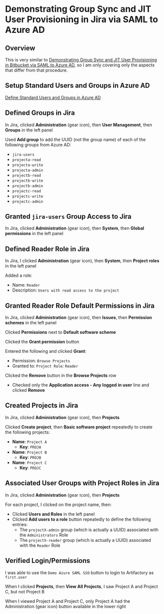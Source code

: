 # Demonstrating Group Sync and JIT User Provisioning in Jira via SAML to Azure AD

## Overview

This is very similar to
[Demonstrating Group Sync and JIT User Provisioning in Bitbucket via SAML to Azure AD](docs/Demonstrating-Group-Sync-and-JIT-User-Provisioning-in-Bitbucket-via-SAML-to-Azure-AD.md),
so I am only covering only the aspects that differ from that procedure.

## Setup Standard Users and Groups in Azure AD

[Define Standard Users and Groups in Azure AD](Azure_Define-Standard-Users-and-Groups-in-Azure-AD.md)

## Defined Groups in Jira

In Jira, clicked **Administration** (gear icon), then **User Management**, then **Groups** in the left panel

Used **Add group** to add the UUID (not the group name) of each of the following groups from Azure AD:

* `jira-users`
* `projecta-read`
* `projecta-write`
* `projecta-admin`
* `projectb-read`
* `projectb-write`
* `projectb-admin`
* `projectc-read`
* `projectc-write`
* `projectc-admin`

## Granted `jira-users` Group Access to Jira

In Jira, clicked **Administration** (gear icon), then **System**, then **Global permissions** in the left panel

## Defined Reader Role in Jira

In Jira, I clicked **Administration** (gear icon), then **System**, then **Project roles** in the left panel

Added a role:

* Name: `Reader`
* Description: `Users with read access to the project`

## Granted Reader Role Default Permissions in Jira

In Jira, clicked **Administration** (gear icon), then **Issues**, then **Permission schemes** in the left panel

Clicked **Permissions** next to **Default software scheme**

Clicked the **Grant permission** button

Entered the following and clicked **Grant**:

* Permission: `Browse Projects`
* Granted to: `Project Role`: `Reader`

Clicked the **Remove** button in the **Browse Projects** row

* Checked only the **Application access - Any logged in user** line and clicked **Remove**

## Created Projects in Jira

In Jira, clicked **Administration** (gear icon), then **Projects**

Clicked **Create project**, then **Basic software project** repeatedly to create the following projects:

* **Name**: `Project A`
    * **Key**: `PROJA`
* **Name**: `Project B`
    * **Key**: `PROJB`
* **Name**: `Project C`
    * **Key**: `PROJC`

## Associated User Groups with Project Roles in Jira

In Jira, clicked **Administration** (gear icon), then **Projects**

For each project, I clicked on the project name, then:

* Clicked **Users and Roles** in the left panel
* Clicked **Add users to a role** button repeatedly to define the following entries:
    * The `projectX-admin` group (which is actually a UUID) associated with the `Administrators` Role
    * The `projectX-reader` group (which is actually a UUID) associated with the `Reader` Role

## Verified Login/Permissions

I was able to use the `Demo Azure SAML SSO` button to login to Artifactory as `first.user`

When I clicked **Projects**, then **View All Projects**, I saw Project A and Project C, but not Project B

When I viewed Project A and Project C, only Project A had the
Administration (gear icon) button available in the lower right


